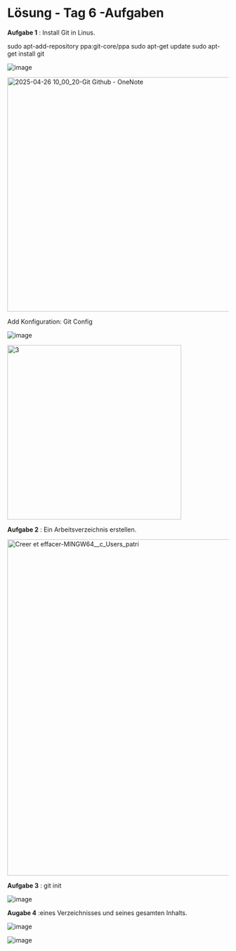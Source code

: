 
# Lösung - Tag 6 -Aufgaben

**Aufgabe 1** : Install Git in Linus.

sudo apt-add-repository ppa:git-core/ppa
sudo apt-get update
sudo apt-get install git

![image](https://github.com/user-attachments/assets/6bf4251d-fd1b-4841-be8d-dd43983a51de)

<img width="532" alt="2025-04-26 10_00_20-Git   Github - OneNote" src="https://github.com/user-attachments/assets/ee1aae54-395a-49cb-84ff-294b9189e282" />


Add Konfiguration: Git Config

![image](https://github.com/user-attachments/assets/b65ac002-2255-4c20-8443-59165124e021)

<img width="396" alt="3" src="https://github.com/user-attachments/assets/166038a0-2eec-4ba2-b7f8-e712ba690923" />



**Aufgabe 2** : Ein Arbeitsverzeichnis erstellen.

<img width="763" alt="Creer et effacer-MINGW64__c_Users_patri" src="https://github.com/user-attachments/assets/ec8da853-d411-4f05-9278-95c410db74dc" />



**Aufgabe 3** : git init


![image](https://github.com/user-attachments/assets/aca16201-5349-4f54-bd11-02a0826785bf)


**Augabe 4** :eines Verzeichnisses und seines gesamten Inhalts.

![image](https://github.com/user-attachments/assets/b78b7ef2-b778-4b38-9ff2-992bdac76b6b)


![image](https://github.com/user-attachments/assets/8f473f60-7374-44e7-836d-3c9ba7c6dd89)





